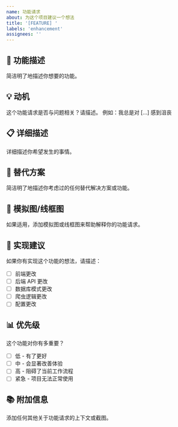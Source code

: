 ```yaml
---
name: 功能请求
about: 为这个项目建议一个想法
title: '[FEATURE] '
labels: 'enhancement'
assignees: ''
---
```


## 🚀 功能描述
简洁明了地描述你想要的功能。

## 💡 动机
这个功能请求是否与问题相关？请描述。
例如：我总是对 [...] 感到沮丧

## 📋 详细描述
详细描述你希望发生的事情。

## 🎯 替代方案
简洁明了地描述你考虑过的任何替代解决方案或功能。

## 📸 模拟图/线框图
如果适用，添加模拟图或线框图来帮助解释你的功能请求。

## 🔧 实现建议
如果你有实现这个功能的想法，请描述：
- [ ] 前端更改
- [ ] 后端 API 更改
- [ ] 数据库模式更改
- [ ] 爬虫逻辑更改
- [ ] 配置更改

## 📊 优先级
这个功能对你有多重要？
- [ ] 低 - 有了更好
- [ ] 中 - 会显著改善体验
- [ ] 高 - 阻碍了当前工作流程
- [ ] 紧急 - 项目无法正常使用

## 📚 附加信息
添加任何其他关于功能请求的上下文或截图。
